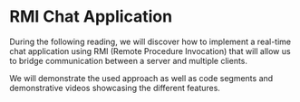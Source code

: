 # RMI Chat Application

During the following reading, we will discover how to implement a real-time chat application using RMI (Remote Procedure Invocation) that will allow us to bridge communication between a server and multiple clients.

We will demonstrate the used approach as well as code segments and demonstrative videos showcasing the different features.

